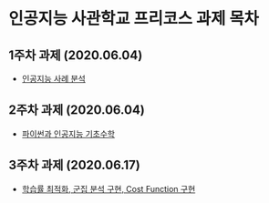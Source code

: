  # 인공지능 사관학교 프리코스 과제 목차

 ## 1주차 과제 (2020.06.04)
 - [인공지능 사례 분석 ](https://github.com/kimyou1102/-assignment/blob/master/1%EC%A3%BC%EC%B0%A8%20%EA%B3%BC%EC%A0%9C.ipynb)
 ## 2주차 과제 (2020.06.04)
 - [파이썬과 인공지능 기초수학](https://github.com/kimyou1102/-assignment/blob/master/2%EC%A3%BC%EC%B0%A8%20%EA%B3%BC%EC%A0%9C.ipynb)
 ## 3주차 과제 (2020.06.17)
 - [학습률 최적화, 군집 분석 구현, Cost Function 구현](https://github.com/kimyou1102/-assignment/blob/master/3%EC%A3%BC%EC%B0%A8%20%EA%B3%BC%EC%A0%9C.ipynb)

